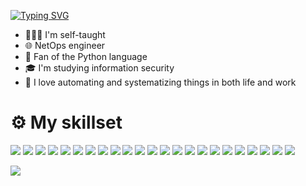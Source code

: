 [![Typing SVG](https://readme-typing-svg.herokuapp.com?color=%23000000&lines=Hi+there+👋+I'm+Catherina)](https://git.io/typing-svg)

- 👩🏼‍💻 I'm self-taught
- 🌐 NetOps engineer
- 🐍 Fan of the Python language
- 🎓 I'm studying information security
- 🦾 I love automating and systematizing things in both life and work

<h1 align="rigth"> ⚙️ My skillset </h1>

![](https://img.shields.io/badge/cisco-%231BA0D7.svg?style=for-the-badge&logo=cisco&logoColor=white)
![](https://img.shields.io/badge/juniper-%2384B135.svg?style=for-the-badge&logo=junipernetworks&logoColor=white)
![](https://img.shields.io/badge/python-%233776AB.svg?style=for-the-badge&logo=Python&logoColor=white)
![](https://img.shields.io/badge/bash-%234EAA25.svg?style=for-the-badge&logo=gnubash&logoColor=white)
![](https://img.shields.io/badge/debian-%23A81D33.svg?style=for-the-badge&logo=Debian&logoColor=white)
![](https://img.shields.io/badge/ubuntu-%23E95420.svg?style=for-the-badge&logo=Ubuntu&logoColor=white)
![](https://img.shields.io/badge/freebsd-%23AB2B28.svg?style=for-the-badge&logo=Freebsd&logoColor=white)
![](https://img.shields.io/badge/macOS-%23000000.svg?style=for-the-badge&logo=apple&logoColor=white)
![](https://img.shields.io/badge/vmware-%23607078.svg?style=for-the-badge&logo=vmware&logoColor=white)
![](https://img.shields.io/badge/docker-%232496ED.svg?style=for-the-badge&logo=docker&logoColor=white)
![](https://img.shields.io/badge/kubernetes-%23326CE5.svg?style=for-the-badge&logo=kubernetes&logoColor=white)
![](https://img.shields.io/badge/ansible-%23EE0000.svg?style=for-the-badge&logo=ansible&logoColor=white)
![](https://img.shields.io/badge/git-%23F05032.svg?style=for-the-badge&logo=git&logoColor=white)
![](https://img.shields.io/badge/gitlabci-%23FC6D26.svg?style=for-the-badge&logo=gitlab&logoColor=white)
![](https://img.shields.io/badge/redis-%23FF4438.svg?style=for-the-badge&logo=redis&logoColor=white)
![](https://img.shields.io/badge/clickhouse-%23FFCC01.svg?style=for-the-badge&logo=clickhouse&logoColor=white)
![](https://img.shields.io/badge/postgres-%234169E1.svg?style=for-the-badge&logo=postgresql&logoColor=white)
![](https://img.shields.io/badge/nginx-%23009639.svg?style=for-the-badge&logo=nginx&logoColor=white)
![](https://img.shields.io/badge/apache-%23D22128.svg?style=for-the-badge&logo=apache&logoColor=white)
![](https://img.shields.io/badge/grafana-%23F46800.svg?style=for-the-badge&logo=grafana&logoColor=white)
![](https://img.shields.io/badge/prometheus-%23E6522C.svg?style=for-the-badge&logo=prometheus&logoColor=white)
![](https://img.shields.io/badge/victoriametrics-%23621773.svg?style=for-the-badge&logo=victoriametrics&logoColor=white)
![](https://img.shields.io/badge/sentry-%23362D59.svg?style=for-the-badge&logo=sentry&logoColor=white)

![](https://komarev.com/ghpvc/?username=kittychka&color=1BA0D7)
